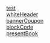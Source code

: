 <a href="https://minwuori.github.io/email_chitai-gorod/index.html">test</a><br />
<a href="https://minwuori.github.io/email_chitai-gorod/whiteHeader.html">whiteHeader</a><br />
<a href="https://minwuori.github.io/email_chitai-gorod/bannerCoupon.html">bannerCoupon</a><br />
<a href="https://minwuori.github.io/email_chitai-gorod/blockCode.html">blockCode</a><br />
<a href="https://minwuori.github.io/email_chitai-gorod/presentBook.html">presentBook</a><br />
